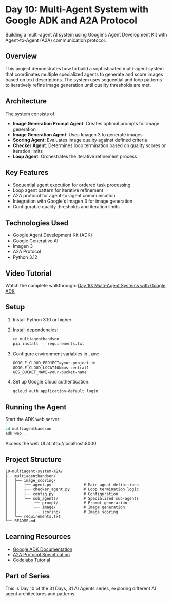 # Day 10: Multi-Agent System with Google ADK and A2A Protocol

Building a multi-agent AI system using Google's Agent Development Kit with Agent-to-Agent (A2A) communication protocol.

## Overview

This project demonstrates how to build a sophisticated multi-agent system that coordinates multiple specialized agents to generate and score images based on text descriptions. The system uses sequential and loop patterns to iteratively refine image generation until quality thresholds are met.

## Architecture

The system consists of:

- **Image Generation Prompt Agent**: Creates optimal prompts for image generation
- **Image Generation Agent**: Uses Imagen 3 to generate images
- **Scoring Agent**: Evaluates image quality against defined criteria
- **Checker Agent**: Determines loop termination based on quality scores or iteration limits
- **Loop Agent**: Orchestrates the iterative refinement process

## Key Features

- Sequential agent execution for ordered task processing
- Loop agent pattern for iterative refinement
- A2A protocol for agent-to-agent communication
- Integration with Google's Imagen 3 for image generation
- Configurable quality thresholds and iteration limits

## Technologies Used

- Google Agent Development Kit (ADK)
- Google Generative AI
- Imagen 3
- A2A Protocol
- Python 3.12

## Video Tutorial

Watch the complete walkthrough:
[Day 10: Multi-Agent Systems with Google ADK](https://www.youtube.com/watch?v=iTIcdSiFjaM&list=PL68NYUAEHLCEq-W9FEkCQeM0ZOGWI5dNa)

## Setup

1. Install Python 3.10 or higher
2. Install dependencies:
   ```bash
   cd multiagenthandson
   pip install -r requirements.txt
   ```

3. Configure environment variables in `.env`:
   ```
   GOOGLE_CLOUD_PROJECT=your-project-id
   GOOGLE_CLOUD_LOCATION=us-central1
   GCS_BUCKET_NAME=your-bucket-name
   ```

4. Set up Google Cloud authentication:
   ```bash
   gcloud auth application-default login
   ```

## Running the Agent

Start the ADK web server:

```bash
cd multiagenthandson
adk web .
```

Access the web UI at http://localhost:8000

## Project Structure

```
10-multiagent-system-A2A/
├── multiagenthandson/
│   ├── image_scoring/
│   │   ├── agent.py              # Main agent definitions
│   │   ├── checker_agent.py      # Loop termination logic
│   │   ├── config.py             # Configuration
│   │   └── sub_agents/           # Specialized sub-agents
│   │       ├── prompt/           # Prompt generation
│   │       ├── image/            # Image generation
│   │       └── scoring/          # Image scoring
│   └── requirements.txt
└── README.md
```

## Learning Resources

- [Google ADK Documentation](https://google.github.io/adk-docs/)
- [A2A Protocol Specification](https://a2a-protocol.org/latest/)
- [Codelabs Tutorial](https://codelabs.developers.google.com/codelabs/create-multi-agents-adk-a2a)

## Part of Series

This is Day 10 of the 31 Days, 31 AI Agents series, exploring different AI agent architectures and patterns.
